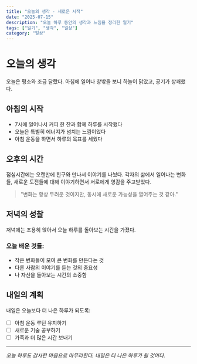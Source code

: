 ```yaml
---
title: "오늘의 생각 - 새로운 시작"
date: "2025-07-15"
description: "오늘 하루 동안의 생각과 느낌을 정리한 일기"
tags: ["일기", "생각", "일상"]
category: "일상"
---
```


# 오늘의 생각

오늘은 평소와 조금 달랐다. 아침에 일어나 창밖을 보니 하늘이 맑았고, 공기가 상쾌했다.

## 아침의 시작

- 7시에 일어나서 커피 한 잔과 함께 하루를 시작했다
- 오늘은 특별히 에너지가 넘치는 느낌이었다
- 아침 운동을 하면서 하루의 목표를 세웠다

## 오후의 시간

점심시간에는 오랜만에 친구와 만나서 이야기를 나눴다. 각자의 삶에서 일어나는 변화들, 새로운 도전들에 대해 이야기하면서 서로에게 영감을 주고받았다.

> "변화는 항상 두려운 것이지만, 동시에 새로운 가능성을 열어주는 것 같아."

## 저녁의 성찰

저녁에는 조용히 앉아서 오늘 하루를 돌아보는 시간을 가졌다. 

### 오늘 배운 것들:
- 작은 변화들이 모여 큰 변화를 만든다는 것
- 다른 사람의 이야기를 듣는 것의 중요성
- 나 자신을 돌아보는 시간의 소중함

## 내일의 계획

내일은 오늘보다 더 나은 하루가 되도록:
- [ ] 아침 운동 루틴 유지하기
- [ ] 새로운 기술 공부하기
- [ ] 가족과 더 많은 시간 보내기

---

*오늘 하루도 감사한 마음으로 마무리한다. 내일은 더 나은 하루가 될 것이다.*

